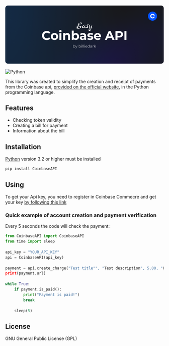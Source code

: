 [![N|Solid](https://github.com/billiedark/coinbaseapi/blob/main/Coinbase.png?raw=true)](https://github.com/billiedark)

![Python](https://img.shields.io/badge/-Python-0a0a0a?style=for-the-badge&logo=python&logoColor=24e387)

This library was created to simplify the creation and receipt of payments from the Coinbase api, [provided on the official website](https://docs.cloud.coinbase.com/commerce/docs), in the Python programming language.  


## Features

- Checking token validity  
- Creating a bill for payment  
- Information about the bill  


## Installation 

[Python](https://www.python.org/) version 3.2 or higher must be installed  

```cmd
pip install CoinbaseAPI
```

## Using 
To get your Api key, you need to register in Coinbase Commecre and get your key [by following this link](https://beta.commerce.coinbase.com/settings/security)  

### Quick example of account creation and payment verification  
Every 5 seconds the code will check the payment:  
``` python
from CoinbaseAPI import CoinbaseAPI  
from time import sleep  

api_key = "YOUR_API_KEY"  
api = CoinbaseAPI(api_key)  

payment = api.create_charge("Test title"", "Test description", 5.00, "USD")  
print(payment.url)  

while True:  
    if payment.is_paid():  
        print("Payment is paid!")  
        break  
        
    sleep(5)  
```

## License

GNU General Public License (GPL)  
